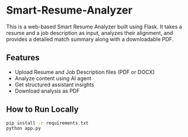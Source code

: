 # Smart-Resume-Analyzer


This is a web-based Smart Resume Analyzer built using Flask. It takes a resume and a job description as input, analyzes their alignment, and provides a detailed match summary along with a downloadable PDF.

## Features
- Upload Resume and Job Description files (PDF or DOCX)
- Analyze content using AI agent
- Get structured assistant insights
- Download analysis as PDF

## How to Run Locally

```bash
pip install -r requirements.txt
python app.py
